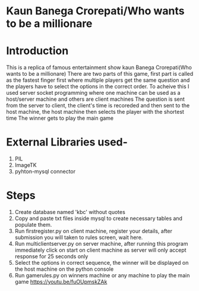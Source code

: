 # Kaun Banega Crorepati/Who wants to be a millionare
# Introduction
This is a replica of famous entertainment show kaun Banega Crorepati(Who wants to be a millionare)
There are two parts of this game, first part is called as the fastest finger first where multiple players get the same question and the players have to select the options in the correct order. To acheive this  I used server socket programming where one machine can be used as a host/server machine and others are client machines
The question is sent from the server to client, the client's time is recoreded and then sent to the host machine, the host machine then selects the player with the shortest time
The winner gets to play the main game
# External Libraries used-
1. PIL
2. ImageTK
3. pyhton-mysql connector
# Steps
1. Create database named 'kbc' without quotes
2. Copy and paste txt files inside mysql to create necessary tables and populate them.
3. Run firstregister.py on client machine, register your details, after submission you will taken to rules screen, wait here.
4. Run multiclientserver.py on server machine, after running this program immediately click on start on client machine as server will only accept response for 25 seconds only
5. Select the options in correct sequence, the winner will be displayed on the host machine on the python console
7. Run gamerules.py on winners machine or any machine to play the main game
https://youtu.be/fuOUpmskZAk
